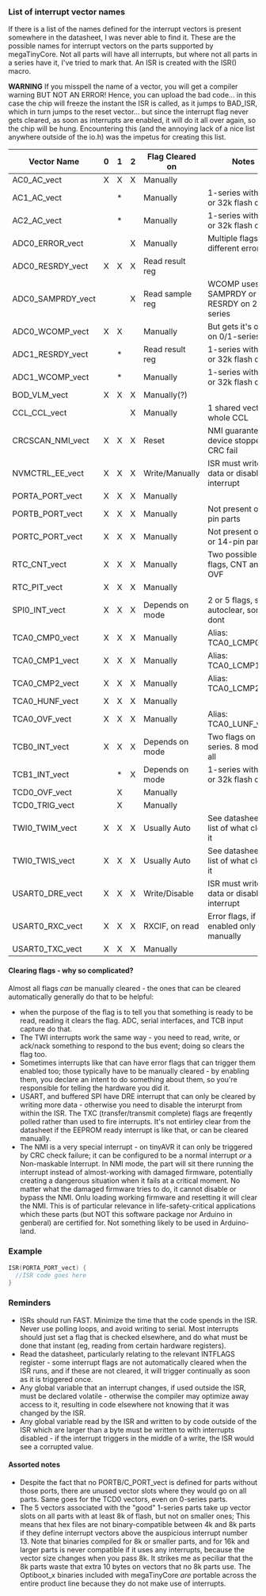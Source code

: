 ### List of interrupt vector names

If there is a list of the names defined for the interrupt vectors is present somewhere in the datasheet, I was never able to find it.  These are the possible names for interrupt vectors on the parts supported by megaTinyCore. Not all parts will have all interrupts, but where not all parts in a series have it, I've tried to mark that. An ISR is created with the ISR() macro.

**WARNING** If you misspell the name of a vector, you will get a compiler warning BUT NOT AN ERROR! Hence, you can upload the bad code... in this case the chip will freeze the instant the ISR is called, as it jumps to BAD_ISR, which in turn jumps to the reset vector... but since the interrupt flag never gets cleared, as soon as interrupts are enabled, it will do it all over again, so the chip will be hung. Encountering this (and the annoying lack of a nice list anywhere outside of the io.h) was the impetus for creating this list.


| Vector Name       | 0 | 1 | 2 | Flag Cleared on | Notes                                       |
|-------------------|---|---|---|-----------------|---------------------------------------------|
| AC0_AC_vect       | X | X | X | Manually        |                                             |
| AC1_AC_vect       |   | * |   | Manually        | 1-series with 16k or 32k flash only         |
| AC2_AC_vect       |   | * |   | Manually        | 1-series with 16k or 32k flash only         |
| ADC0_ERROR_vect   |   |   | X | Manually        | Multiple flags for different errors         |
| ADC0_RESRDY_vect  | X | X | X | Read result reg |                                             |
| ADC0_SAMPRDY_vect |   |   | X | Read sample reg | WCOMP uses SAMPRDY or RESRDY on 2-series    |
| ADC0_WCOMP_vect   | X | X |   | Manually        | But gets it's own on 0/1-series             |
| ADC1_RESRDY_vect  |   | * |   | Read result reg | 1-series with 16k or 32k flash only         |
| ADC1_WCOMP_vect   |   | * |   | Manually        | 1-series with 16k or 32k flash only         |
| BOD_VLM_vect      | X | X | X | Manually(?)     |                                             |
| CCL_CCL_vect      |   |   | X | Manually        | 1 shared vector for whole CCL               |
| CRCSCAN_NMI_vect  | X | X | X | Reset           | NMI guarantees device stopped if CRC fail   |
| NVMCTRL_EE_vect   | X | X | X | Write/Manually  | ISR must write data or disable interrupt    |
| PORTA_PORT_vect   | X | X | X | Manually        |                                             |
| PORTB_PORT_vect   | X | X | X | Manually        | Not present on 8-pin parts                  |
| PORTC_PORT_vect   | X | X | X | Manually        | Not present on 8 or 14-pin parts            |
| RTC_CNT_vect      | X | X | X | Manually        | Two possible flags, CNT and OVF             |
| RTC_PIT_vect      | X | X | X | Manually        |                                             |
| SPI0_INT_vect     | X | X | X | Depends on mode | 2 or 5 flags, some autoclear, some dont     |
| TCA0_CMP0_vect    | X | X | X | Manually        | Alias: TCA0_LCMP0_vect                      |
| TCA0_CMP1_vect    | X | X | X | Manually        | Alias: TCA0_LCMP1_vect                      |
| TCA0_CMP2_vect    | X | X | X | Manually        | Alias: TCA0_LCMP2_vect                      |
| TCA0_HUNF_vect    | X | X | X | Manually        |                                             |
| TCA0_OVF_vect     | X | X | X | Manually        | Alias: TCA0_LUNF_vect                       |
| TCB0_INT_vect     | X | X | X | Depends on mode | Two flags on 2 series. 8 modes on all       |
| TCB1_INT_vect     |   | * | X | Depends on mode | 1-series with 16k or 32k flash only         |
| TCD0_OVF_vect     |   | X |   | Manually        |                                             |
| TCD0_TRIG_vect    |   | X |   | Manually        |                                             |
| TWI0_TWIM_vect    | X | X | X | Usually Auto    | See datasheet for list of what clears it    |
| TWI0_TWIS_vect    | X | X | X | Usually Auto    | See datasheet for list of what clears it    |
| USART0_DRE_vect   | X | X | X | Write/Disable   | ISR must write data or disable interrupt    |
| USART0_RXC_vect   | X | X | X | RXCIF, on read  | Error flags, if enabled only clear manually |
| USART0_TXC_vect   | X | X | X | Manually        |                                             |

#### Clearing flags - why so complicated?
Almost all flags *can* be manually cleared - the ones that can be cleared automatically generally do that to be helpful:
* when the purpose of the flag is to tell you that something is ready to be read, reading it clears the flag. ADC, serial interfaces, and TCB input capture do that.
* The TWI interrupts work the same way - you need to read, write, or ack/nack something to respond to the bus event; doing so clears the flag too.
* Sometimes interrupts like that can have error flags that can trigger them enabled too; those typically have to be manually cleared - by enabling them, you declare an intent to do something about them, so you're responsible for telling the hardware you did it.
* USART, and buffered SPI have DRE interrupt that can only be cleared by writing more data - otherwise you need to disable the interurpt from within the ISR. The TXC (transfer/transmit complete) flags are freqently polled rather than used to fire interrupts. It's not entirley clear from the datasheet if the EEPROM ready interrupt is like that, or can be cleared manually.
* The NMI is a very special interrupt - on tinyAVR it can only be triggered by CRC check failure; it can be configured to be a normal interrupt *or* a Non-maskable Interrupt. In NMI mode, the part will sit there running the interrupt instead of almost-working with damaged firmware, potentially creating a dangerous situation when it fails at a critical moment. No matter what the damaged firmware tries to do, it cannot disable or bypass the NMI. Onlu loading working firmware and resetting it will clear the NMI. This is of particular relevance in life-safety-critical applications which these parts (but NOT this software package nor Arduino in genberal) are certified for. Not something likely to be used in Arduino-land.

### Example
```c++
ISR(PORTA_PORT_vect) {
  //ISR code goes here
}
```
### Reminders
* ISRs should run FAST. Minimize the time that the code spends in the ISR. Never use polling loops, and avoid writing to serial. Most interrupts should just set a flag that is checked elsewhere, and do what must be done that instant (eg, reading from certain hardware registers).
* Read the datasheet, particularly relating to the relevant INTFLAGS register - some interrupt flags are not automatically cleared when the ISR runs, and if these are not cleared, it will trigger continually as soon as it is triggered once.
* Any global variable that an interrupt changes, if used outside the ISR, must be declared volatile - otherwise the compiler may optimize away access to it, resulting in code elsewhere not knowing that it was changed by the ISR.
* Any global variable read by the ISR and written to by code outside of the ISR which are larger than a byte must be written to with interrupts disabled - if the interrupt triggers in the middle of a write, the ISR would see a corrupted value.

#### Assorted notes
* Despite the fact that no PORTB/C_PORT_vect is defined for parts without those ports, there are unused vector slots where they would go on all parts. Same goes for the TCD0 vectors, even on 0-series parts.
* The 5 vectors associated with the "good" 1-series parts take up vector slots on all parts with at least 8k of flash, but not on smaller ones; This means that hex files are not binary-compatible between 4k and 8k parts if they define interrupt vectors above the auspicious interrupt number 13. Note that binaries compiled for 8k or smaller parts, and for 16k and larger parts is never compatible if it uses any interrupts, because the vector size changes when you pass 8k. It strikes me as peciliar that the 8k parts waste that extra 10 bytes on vectors that no 8k parts use. The Optiboot_x binaries included with megaTinyCore *are* portable across the entire product line because they do not make use of interrupts.

